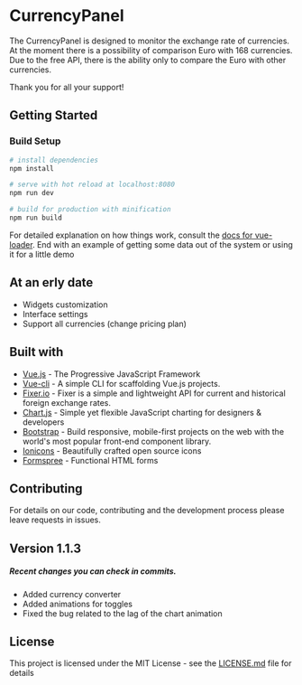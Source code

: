 
# CurrencyPanel

The CurrencyPanel is designed to monitor the exchange rate of currencies. At the moment there is a possibility of comparison Euro with 168 currencies. Due to the free API, there is the ability only to compare the Euro with other currencies.

Thank you for all your support!

## Getting Started

### Build Setup

``` bash
# install dependencies
npm install

# serve with hot reload at localhost:8080
npm run dev

# build for production with minification
npm run build
```

For detailed explanation on how things work, consult the [docs for vue-loader](http://vuejs.github.io/vue-loader).
End with an example of getting some data out of the system or using it for a little demo

## At an erly date

- Widgets customization
- Interface settings
- Support all currencies (change pricing plan)

## Built with

* [Vue.js](https://vuejs.org/) - The Progressive  JavaScript Framework
* [Vue-cli](https://github.com/vuejs/vue-cli) - A simple CLI for scaffolding Vue.js projects.
* [Fixer.io](https://fixer.io/) - Fixer is a simple and lightweight API for  current and historical foreign exchange rates.
* [Chart.js](https://www.chartjs.org/) - Simple yet flexible JavaScript charting for designers & developers
* [Bootstrap](https://getbootstrap.com/) - Build responsive, mobile-first projects on the web with the world's most popular front-end component library.
* [Ionicons](http://ionicons.com/) - Beautifully crafted open source icons
* [Formspree](https://formspree.io/) - Functional HTML forms

## Contributing

For details on our code, contributing and the development process please leave requests in issues.

## Version 1.1.3

##### Recent changes you can check in commits.

 - Added currency converter
 - Added animations for toggles
 - Fixed the bug related to the lag of the chart animation

## License

This project is licensed under the MIT License - see the [LICENSE.md](LICENSE.md) file for details